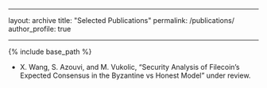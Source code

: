 ---
layout: archive	
title: "Selected Publications"
permalink: /publications/
author_profile: true	  
---	---

{% include base_path %}
  
- X. Wang, S. Azouvi, and M. Vukolic, “Security Analysis of Filecoin’s Expected Consensus in the Byzantine vs Honest Model” under review.
